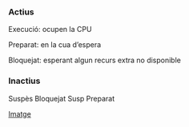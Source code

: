 ### Actius
Execució: ocupen la CPU

Preparat: en la cua d’espera

Bloquejat: esperant algun recurs extra no disponible

### Inactius
Suspès Bloquejat
Susp Preparat


[Imatge](<Captura de pantalla de 2023-11-13 10-30-47.png>)